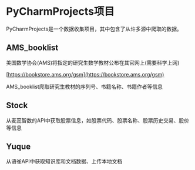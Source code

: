 # PyCharmProjects项目

PyCharmProjects是一个数据收集项目，其中包含了从许多源中爬取的数据。

## AMS_booklist

美国数学协会(AMS)将指定的研究生数学教材公布在其官网上(需要科学上网)

[https://bookstore.ams.org/gsm](https://bookstore.ams.org/gsm)

AMS_booklist爬取研究生教材的序列号、书籍名称、书籍作者等信息


## Stock

从麦蕊智数的API中获取股票信息，如股票代码、股票名称、股票历史交易、股价等信息

## Yuque

从语雀API中获取知识库和文档数据、上传本地文档